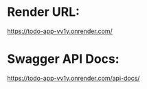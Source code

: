 # Render URL:
https://todo-app-vv1y.onrender.com/

# Swagger API Docs:
https://todo-app-vv1y.onrender.com/api-docs/

